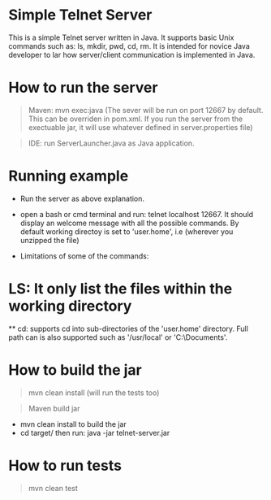 Simple Telnet Server
=====================


This is a simple Telnet server written in Java. It supports basic Unix commands such as: ls, mkdir, pwd, cd, rm. It is intended for novice Java developer to lar how server/client communication is implemented in Java. 


How to run the server
=======================

> Maven: mvn exec:java (The sever will be run on port 12667 by default. This can be overriden in pom.xml. If you run the server from the exectuable jar, it will use whatever defined in server.properties file)


> IDE: run ServerLauncher.java as Java application.


Running example
================

* Run the server as above explanation. 
* open a bash or cmd terminal and run: telnet localhost 12667. It should display an welcome message with all the possible commands. By default working directoy is set to 'user.home', i.e (wherever you unzipped the file)

* Limitations of some of the commands:
# LS: It only list the files within the working directory
** cd: supports cd into sub-directories of the 'user.home' directory. Full path can is also supported such as '/usr/local' or 'C:\Documents'.

How to build the jar
=====================
> mvn clean install (will run the tests too)

> Maven build jar

  * mvn clean install to build the jar
  * cd target/ then run: java -jar telnet-server.jar



How to run tests
=====================

> mvn clean test
